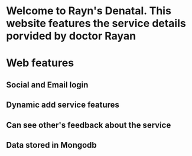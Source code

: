 # Welcome to Rayn's Denatal. This website features the service details porvided by doctor Rayan

# Web features

## Social and Email login
## Dynamic add service features
## Can see other's feedback about the service
## Data stored in Mongodb
